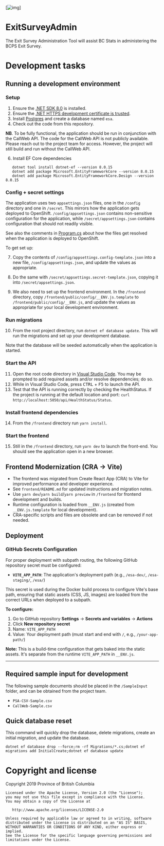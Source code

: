 [![img](https://img.shields.io/badge/Lifecycle-Stable-97ca00)]

# ExitSurveyAdmin

The Exit Survey Administration Tool will assist BC Stats in administering the BCPS Exit Survey.

# Development tasks

## Running a development environment

### Setup

1. Ensure the [.NET SDK 8.0](https://dotnet.microsoft.com/en-us/download/dotnet/8.0) is installed.
3. Ensure the [.NET HTTPS development certificate is trusted](https://docs.microsoft.com/en-us/aspnet/core/security/enforcing-ssl?view=aspnetcore-8.0&tabs=visual-studio#trust-the-aspnet-core-https-development-certificate-on-windows-and-macos).
4. Install [Postgres](https://www.postgresql.org/download/) and create a
   database named `esa`.
5. Check out the code from this repository.

**NB**. To be fully functional, the application should be run in conjunction with the CallWeb API. The code for the CallWeb API is not publicly available. Please reach out to the project team for access. However, the project will still build and run without the CallWeb API.

6. Install EF Core dependencies

```
   dotnet tool install dotnet-ef --version 8.0.15
   dotnet add package Microsoft.EntityFrameworkCore --version 8.0.15
   dotnet add package Microsoft.EntityFrameworkCore.Design --version 8.0.15
```

### Config + secret settings

The application uses two `appsettings.json` files, one in the `/config` directory and one in `/secret`. This mirrors how the application gets deployed to OpenShift. `/config/appsettings.json` contains non-sensitive configuration for the application, while `/secret/appsettings.json` contains configuration that should not readily visible.

See also the comments in [Program.cs](Program.cs) about how the files get resolved when the application is deployed to OpenShift.

To get set up:

7. Copy the contents of `/config/appsettings.config-template.json` into a new file, `/config/appsettings.json`, and update the values as appropriate.

8. Do the same with `/secret/appsettings.secret-template.json`, copying it into
   `/secret/appsettings.json`.

9. We also need to set up the frontend environment. In the `/frontend` directory, copy `/frontend/public/config/__ENV.js.template` to `/frontend/public/config/__ENV.js`, and update the values as appropriate for your local development environment.

### Run migrations

10. From the root project directory, run `dotnet ef database update`. This will run the migrations and set up your development database.

   Note that the database will be seeded automatically when the application is started.

### Start the API

11. Open the root code directory in [Visual Studio Code](https://code.visualstudio.com).
   You may be prompted to add required assets and/or resolve dependencies; do
   so.
12. While in Visual Studio Code, press <kbd>CTRL</kbd> + <kbd>F5</kbd> to launch
    the API.
13. Test that the API is running correctly by checking the HealthStatus. If
    the project is running at the default location and port:
    `curl http://localhost:5050/api/HealthStatus/Status`.

### Install frontend dependencies

14. From the `/frontend` directory run `yarn install`.

### Start the frontend

15. Still in the `/frontend` directory, run `yarn dev` to launch the
    front-end. You should see the application open in a new browser.

## Frontend Modernization (CRA → Vite)

- The frontend was migrated from Create React App (CRA) to Vite for improved performance and developer experience.
- See `frontend/README.md` for updated instructions and migration notes.
- Use `yarn dev`/`yarn build`/`yarn preview` in `/frontend` for frontend development and builds.
- Runtime configuration is loaded from `__ENV.js` (created from `__ENV.js.template` for local development).
- CRA-specific scripts and files are obsolete and can be removed if not needed.

## Deployment

### GitHub Secrets Configuration

For proper deployment with subpath routing, the following GitHub repository secret must be configured:

- **`VITE_APP_PATH`**: The application's deployment path (e.g., `/esa-dev/`, `/esa-staging/`, `/esa/`)

This secret is used during the Docker build process to configure Vite's base path, ensuring that static assets (CSS, JS, images) are loaded from the correct URLs when deployed to a subpath.

**To configure:**
1. Go to GitHub repository **Settings** → **Secrets and variables** → **Actions**
2. Click **New repository secret**
3. Name: `VITE_APP_PATH`
4. Value: Your deployment path (must start and end with `/`, e.g., `/your-app-path/`)

**Note:** This is a build-time configuration that gets baked into the static assets. It's separate from the runtime `VITE_APP_PATH` in `__ENV.js`.

---

## Required sample input for development

The following sample documents should be placed in the `/SampleInput` folder, and can be obtained from the project team.

* `PSA-CSV-Sample.csv`
* `CallWeb-Sample.csv`

## Quick database reset

This command will quickly drop the database, delete migrations, create an initial migration, and update the database.

```
dotnet ef database drop --force;rm -rf Migrations/*.cs;dotnet ef migrations add InitialCreate;dotnet ef database update
```

# Copyright and license

Copyright 2019 Province of British Columbia

    Licensed under the Apache License, Version 2.0 (the "License");
    you may not use this file except in compliance with the License.
    You may obtain a copy of the License at 

       http://www.apache.org/licenses/LICENSE-2.0

    Unless required by applicable law or agreed to in writing, software
    distributed under the License is distributed on an "AS IS" BASIS,
    WITHOUT WARRANTIES OR CONDITIONS OF ANY KIND, either express or implied.
    See the License for the specific language governing permissions and
    limitations under the License.
